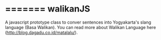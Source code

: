 =======
walikanJS
=========

A javascript prototype class to conver sentences into Yogyakarta's slang language (Basa Walikan). You can read more about Walikan Language here (http://blog.dagadu.co.id/matalalu/).
